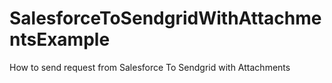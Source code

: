 # SalesforceToSendgridWithAttachmentsExample
How to send request from Salesforce To Sendgrid with Attachments
